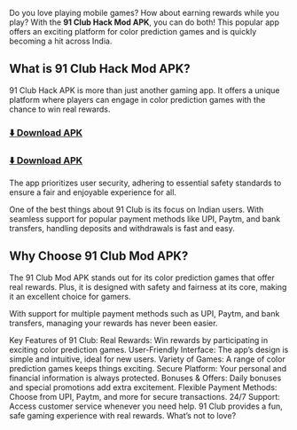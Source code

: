 Do you love playing mobile games? How about earning rewards while you play? With the **91 Club Hack Mod APK**, you can do both! This popular app offers an exciting platform for color prediction games and is quickly becoming a hit across India.

## What is 91 Club Hack Mod APK?
91 Club Hack APK is more than just another gaming app. It offers a unique platform where players can engage in color prediction games with the chance to win real rewards.

### [⬇️ Download APK](https://rpy.club/lm/yF5iLbZB2p)
### [⬇️ Download APK](https://rpy.club/lm/yF5iLbZB2p)

The app prioritizes user security, adhering to essential safety standards to ensure a fair and enjoyable experience for all.

One of the best things about 91 Club is its focus on Indian users. With seamless support for popular payment methods like UPI, Paytm, and bank transfers, handling deposits and withdrawals is fast and easy.

## Why Choose 91 Club Mod APK?
The 91 Club Mod APK stands out for its color prediction games that offer real rewards. Plus, it is designed with safety and fairness at its core, making it an excellent choice for gamers.

With support for multiple payment methods such as UPI, Paytm, and bank transfers, managing your rewards has never been easier.

Key Features of 91 Club:
Real Rewards: Win rewards by participating in exciting color prediction games.
User-Friendly Interface: The app’s design is simple and intuitive, ideal for new users.
Variety of Games: A range of color prediction games keeps things exciting.
Secure Platform: Your personal and financial information is always protected.
Bonuses & Offers: Daily bonuses and special promotions add extra excitement.
Flexible Payment Methods: Choose from UPI, Paytm, and more for secure transactions.
24/7 Support: Access customer service whenever you need help.
91 Club provides a fun, safe gaming experience with real rewards. What’s not to love?
